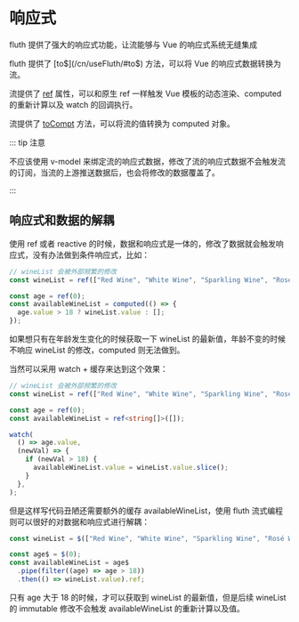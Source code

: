 # 响应式

fluth 提供了强大的响应式功能，让流能够与 Vue 的响应式系统无缝集成

fluth 提供了 [to$](/cn/useFluth/#to$) 方法，可以将 Vue 的响应式数据转换为流。

流提供了 [ref](/cn/useFluth/#ref) 属性，可以和原生 ref 一样触发 Vue 模板的动态渲染、computed 的重新计算以及 watch 的回调执行。

流提供了 [toCompt](/cn/useFluth/#tocompt) 方法，可以将流的值转换为 computed 对象。

::: tip 注意

不应该使用 v-model 来绑定流的响应式数据，修改了流的响应式数据不会触发流的订阅，当流的上游推送数据后，也会将修改的数据覆盖了。

:::

## 响应式和数据的解耦

使用 ref 或者 reactive 的时候，数据和响应式是一体的，修改了数据就会触发响应式，没有办法做到条件响应式，比如：

```typescript
// wineList 会被外部频繁的修改
const wineList = ref(["Red Wine", "White Wine", "Sparkling Wine", "Rosé Wine"]);

const age = ref(0);
const availableWineList = computed(() => {
  age.value > 18 ? wineList.value : [];
});
```

如果想只有在年龄发生变化的时候获取一下 wineList 的最新值，年龄不变的时候不响应 wineList 的修改，computed 则无法做到。

当然可以采用 watch + 缓存来达到这个效果：

```typescript
// wineList 会被外部频繁的修改
const wineList = ref(["Red Wine", "White Wine", "Sparkling Wine", "Rosé Wine"]);

const age = ref(0);
const availableWineList = ref<string[]>([]);

watch(
  () => age.value,
  (newVal) => {
    if (newVal > 18) {
      availableWineList.value = wineList.value.slice();
    }
  },
);
```

但是这样写代码丑陋还需要额外的缓存 availableWineList，使用 fluth 流式编程则可以很好的对数据和响应式进行解耦：

```typescript
const wineList = $(["Red Wine", "White Wine", "Sparkling Wine", "Rosé Wine"]);

const age$ = $(0);
const availableWineList = age$
  .pipe(filter((age) => age > 18))
  .then(() => wineList.value).ref;
```

只有 age 大于 18 的时候，才可以获取到 wineList 的最新值，但是后续 wineList 的 immutable 修改不会触发 availableWineList 的重新计算以及值。
